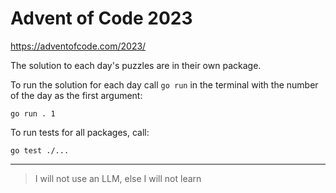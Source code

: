 # Advent of Code 2023

https://adventofcode.com/2023/

The solution to each day's puzzles are in their own package.

To run the solution for each day call `go run` in the terminal with the number of the day as the first argument:

```
go run . 1
```

To run tests for all packages, call:

```
go test ./...
```

___

> I will not use an LLM, else I will not learn

